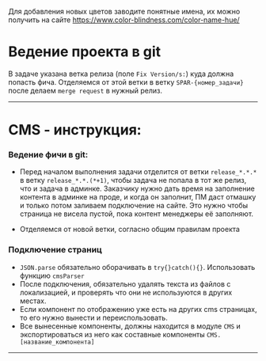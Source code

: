 Для добавления новых цветов заводите понятные имена, их можно получить на сайте https://www.color-blindness.com/color-name-hue/

# Ведение проекта в git

В задаче указана ветка релиза (поле `Fix Version/s:`) куда должна попасть фича. Отделяемся от этой ветки в ветку `SPAR-{номер_задачи}` после делаем `merge request` в нужный релиз.

___
# CMS - инструкция:

### Ведение фичи в git:

* Перед началом выполнения задачи отделится от ветки `release_*.*.*` в ветку `release_*.*.(*+1)`, чтобы задача не попала в тот же релиз, что и задача в админке. Заказчику нужно дать время на заполнение контента в админке на проде, и когда он заполнит, ПМ даст отмашку и только потом заливаем подключение на сайте. Это нужно чтобы страница не висела пустой, пока контент менеджеры её заполняют.

* Отделяемся от новой ветки, согласно общим правилам проекта

### Подключение страниц

* `JSON.parse` обязательно оборачивать в `try{}catch(){}`. Использовать функцию `cmsParser`
* После подключения, обязательно удалять текста из файлов с локализацией, и проверять что они не используются в других местах.
* Если компонент по отображению уже есть на других cms страницах, то его нужно вынести и переиспользовать.
* Все вынесенные компоненты, должны находится в модуле `CMS` и экспортироваться из него как составные компоненты `CMS.[название_компонента]`

___
